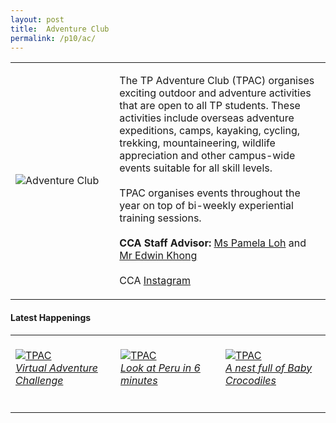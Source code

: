 ```yaml
---
layout: post
title:  Adventure Club
permalink: /p10/ac/
---
```


<div>
    <table>
        <tr>
            <td style="width:33%"><image src="{{site.baseurl}}/images/CCA_ac.jpg" style="display:block;margin-left:auto;margin-right:auto;" alt="Adventure Club"></image></td>
            <td>
                <p>
                    The TP Adventure Club (TPAC) organises exciting outdoor and adventure activities that are open to all TP students. These activities include overseas adventure expeditions, camps, kayaking, cycling, trekking, mountaineering, wildlife appreciation and other campus-wide events suitable for all skill levels.<br>
                    <br>
                    TPAC organises events throughout the year on top of bi-weekly experiential training sessions.<br>
                    <br>
                    <b>CCA Staff Advisor:</b> <a href="mailto:Pamela_LOH@tp.edu.sg">Ms Pamela Loh</a> and <a href="mailto:Edwin_KHONG@tp.edu.sg">Mr Edwin Khong</a><br>
                    <br>
                    CCA <a href="https://www.instagram.com/tpadventureclub">Instagram</a>
                </p>
            </td>
        </tr>
    </table>
</div>

#### Latest Happenings

<div>
    <table>
        <tr>
            <td style="width:33%"><br>
                <a href="https://www.instagram.com/p/CMWGOG2HdGI/">
                    <image src="{{site.baseurl}}/images/BeTravelling-highlights-AdventureChallenge.PNG" style="display:block;margin-left:auto;margin-right:auto;" alt="TPAC">
                    <h6 style="margin-top:0%">Virtual Adventure Challenge</h6>
                    </image>
                </a>
            </td>
            <td style="width:33%"><br>
                <a href="https://www.instagram.com/p/CFQ9vkpnkGc/">
                    <image src="{{site.baseurl}}/images/CCA-ac_IG2.jpg" style="display:block;margin-left:auto;margin-right:auto;" alt="TPAC">
                    <h6 style="margin-top:0%">Look at Peru in 6 minutes</h6>
                    </image>
                </a>
            </td>
            <td style="width:33%"><br>
                <a href="https://www.instagram.com/p/CFTgJnIH2Px/">
                    <image src="{{site.baseurl}}/images/CCA-ac_IG3.jpg" style="display:block;margin-left:auto;margin-right:auto;" alt="TPAC">
                    <h6 style="margin-top:0%">A nest full of Baby Crocodiles</h6>    
                    </image>
                </a>
            </td>
        </tr>
    </table>
</div>
